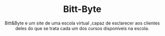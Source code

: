 <h1 align="center">Bitt-Byte</h1>
<p align="center">Bitt&amp;Byte e um site de uma  escola virtual ,capaz de esclarecer aos clientes deles do que se trata cada um dos cursos disponíveis na escola. 
<p/>
